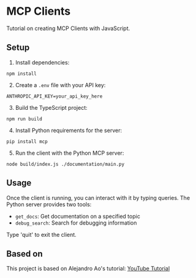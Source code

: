 # MCP Clients

Tutorial on creating MCP Clients with JavaScript.

## Setup

1. Install dependencies:
```
npm install
```

2. Create a `.env` file with your API key:
```
ANTHROPIC_API_KEY=your_api_key_here
```

3. Build the TypeScript project:
```
npm run build
```

4. Install Python requirements for the server:
```
pip install mcp
```

5. Run the client with the Python MCP server:
```
node build/index.js ./documentation/main.py
```

## Usage

Once the client is running, you can interact with it by typing queries. The Python server provides two tools:

- `get_docs`: Get documentation on a specified topic
- `debug_search`: Search for debugging information

Type 'quit' to exit the client.

## Based on

This project is based on Alejandro Ao's tutorial: [YouTube Tutorial](https://www.youtube.com/watch?v=5tl6D-h2_Qc)
